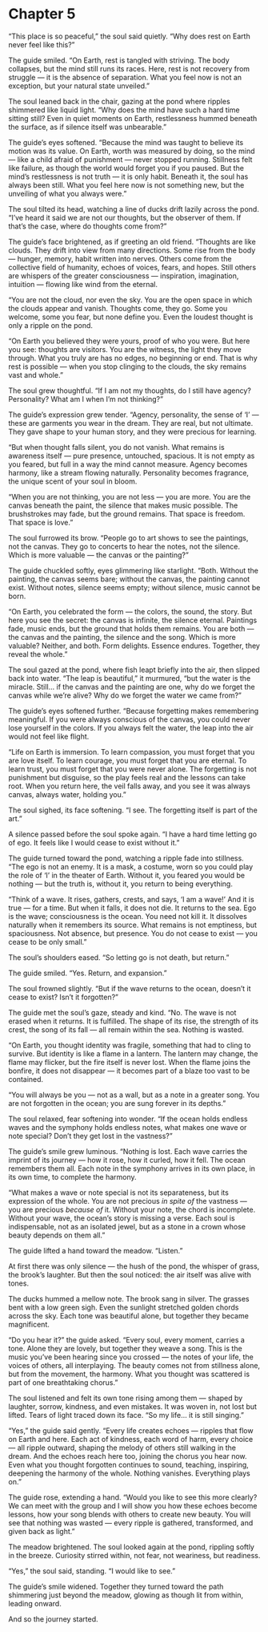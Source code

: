 # Chapter 5

“This place is so peaceful,” the soul said quietly. “Why does rest on Earth never feel like this?”

The guide smiled. “On Earth, rest is tangled with striving. The body collapses, but the mind still runs its races. Here, rest is not recovery from struggle — it is the absence of separation. What you feel now is not an exception, but your natural state unveiled.”

The soul leaned back in the chair, gazing at the pond where ripples shimmered like liquid light. “Why does the mind have such a hard time sitting still? Even in quiet moments on Earth, restlessness hummed beneath the surface, as if silence itself was unbearable.”

The guide’s eyes softened. “Because the mind was taught to believe its motion was its value. On Earth, worth was measured by doing, so the mind — like a child afraid of punishment — never stopped running. Stillness felt like failure, as though the world would forget you if you paused. But the mind’s restlessness is not truth — it is only habit. Beneath it, the soul has always been still. What you feel here now is not something new, but the unveiling of what you always were.”

The soul tilted its head, watching a line of ducks drift lazily across the pond. “I’ve heard it said we are not our thoughts, but the observer of them. If that’s the case, where do thoughts come from?”

The guide’s face brightened, as if greeting an old friend. “Thoughts are like clouds. They drift into view from many directions. Some rise from the body — hunger, memory, habit written into nerves. Others come from the collective field of humanity, echoes of voices, fears, and hopes. Still others are whispers of the greater consciousness — inspiration, imagination, intuition — flowing like wind from the eternal.

“You are not the cloud, nor even the sky. You are the open space in which the clouds appear and vanish. Thoughts come, they go. Some you welcome, some you fear, but none define you. Even the loudest thought is only a ripple on the pond.

“On Earth you believed they were yours, proof of who you were. But here you see: thoughts are visitors. You are the witness, the light they move through. What you truly are has no edges, no beginning or end. That is why rest is possible — when you stop clinging to the clouds, the sky remains vast and whole.”

The soul grew thoughtful. “If I am not my thoughts, do I still have agency? Personality? What am I when I’m not thinking?”

The guide’s expression grew tender. “Agency, personality, the sense of ‘I’ — these are garments you wear in the dream. They are real, but not ultimate. They gave shape to your human story, and they were precious for learning.

“But when thought falls silent, you do not vanish. What remains is awareness itself — pure presence, untouched, spacious. It is not empty as you feared, but full in a way the mind cannot measure. Agency becomes harmony, like a stream flowing naturally. Personality becomes fragrance, the unique scent of your soul in bloom.

“When you are not thinking, you are not less — you are more. You are the canvas beneath the paint, the silence that makes music possible. The brushstrokes may fade, but the ground remains. That space is freedom. That space is love.”

The soul furrowed its brow. “People go to art shows to see the paintings, not the canvas. They go to concerts to hear the notes, not the silence. Which is more valuable — the canvas or the painting?”

The guide chuckled softly, eyes glimmering like starlight. “Both. Without the painting, the canvas seems bare; without the canvas, the painting cannot exist. Without notes, silence seems empty; without silence, music cannot be born.

“On Earth, you celebrated the form — the colors, the sound, the story. But here you see the secret: the canvas is infinite, the silence eternal. Paintings fade, music ends, but the ground that holds them remains. You are both — the canvas and the painting, the silence and the song. Which is more valuable? Neither, and both. Form delights. Essence endures. Together, they reveal the whole.”

The soul gazed at the pond, where fish leapt briefly into the air, then slipped back into water. “The leap is beautiful,” it murmured, “but the water is the miracle. Still… if the canvas and the painting are one, why do we forget the canvas while we’re alive? Why do we forget the water we came from?”

The guide’s eyes softened further. “Because forgetting makes remembering meaningful. If you were always conscious of the canvas, you could never lose yourself in the colors. If you always felt the water, the leap into the air would not feel like flight.

“Life on Earth is immersion. To learn compassion, you must forget that you are love itself. To learn courage, you must forget that you are eternal. To learn trust, you must forget that you were never alone. The forgetting is not punishment but disguise, so the play feels real and the lessons can take root. When you return here, the veil falls away, and you see it was always canvas, always water, holding you.”

The soul sighed, its face softening. “I see. The forgetting itself is part of the art.”

A silence passed before the soul spoke again. “I have a hard time letting go of ego. It feels like I would cease to exist without it.”

The guide turned toward the pond, watching a ripple fade into stillness. “The ego is not an enemy. It is a mask, a costume, worn so you could play the role of ‘I’ in the theater of Earth. Without it, you feared you would be nothing — but the truth is, without it, you return to being everything.

“Think of a wave. It rises, gathers, crests, and says, ‘I am a wave!’ And it is true — for a time. But when it falls, it does not die. It returns to the sea. Ego is the wave; consciousness is the ocean. You need not kill it. It dissolves naturally when it remembers its source. What remains is not emptiness, but spaciousness. Not absence, but presence. You do not cease to exist — you cease to be only small.”

The soul’s shoulders eased. “So letting go is not death, but return.”

The guide smiled. “Yes. Return, and expansion.”

The soul frowned slightly. “But if the wave returns to the ocean, doesn’t it cease to exist? Isn’t it forgotten?”

The guide met the soul’s gaze, steady and kind. “No. The wave is not erased when it returns. It is fulfilled. The shape of its rise, the strength of its crest, the song of its fall — all remain within the sea. Nothing is wasted.

“On Earth, you thought identity was fragile, something that had to cling to survive. But identity is like a flame in a lantern. The lantern may change, the flame may flicker, but the fire itself is never lost. When the flame joins the bonfire, it does not disappear — it becomes part of a blaze too vast to be contained.

“You will always be you — not as a wall, but as a note in a greater song. You are not forgotten in the ocean; you are sung forever in its depths.”

The soul relaxed, fear softening into wonder. “If the ocean holds endless waves and the symphony holds endless notes, what makes one wave or note special? Don’t they get lost in the vastness?”

The guide’s smile grew luminous. “Nothing is lost. Each wave carries the imprint of its journey — how it rose, how it curled, how it fell. The ocean remembers them all. Each note in the symphony arrives in its own place, in its own time, to complete the harmony.

“What makes a wave or note special is not its separateness, but its expression of the whole. You are not precious *in spite of* the vastness — you are precious *because of* it. Without your note, the chord is incomplete. Without your wave, the ocean’s story is missing a verse. Each soul is indispensable, not as an isolated jewel, but as a stone in a crown whose beauty depends on them all.”

The guide lifted a hand toward the meadow. “Listen.”

At first there was only silence — the hush of the pond, the whisper of grass, the brook’s laughter. But then the soul noticed: the air itself was alive with tones.

The ducks hummed a mellow note. The brook sang in silver. The grasses bent with a low green sigh. Even the sunlight stretched golden chords across the sky. Each tone was beautiful alone, but together they became magnificent.

“Do you hear it?” the guide asked. “Every soul, every moment, carries a tone. Alone they are lovely, but together they weave a song. This is the music you’ve been hearing since you crossed — the notes of your life, the voices of others, all interplaying. The beauty comes not from stillness alone, but from the movement, the harmony. What you thought was scattered is part of one breathtaking chorus.”

The soul listened and felt its own tone rising among them — shaped by laughter, sorrow, kindness, and even mistakes. It was woven in, not lost but lifted. Tears of light traced down its face. “So my life… it is still singing.”

“Yes,” the guide said gently. “Every life creates echoes — ripples that flow on Earth and here. Each act of kindness, each word of harm, every choice — all ripple outward, shaping the melody of others still walking in the dream. And the echoes reach here too, joining the chorus you hear now. Even what you thought forgotten continues to sound, teaching, inspiring, deepening the harmony of the whole. Nothing vanishes. Everything plays on.”

The guide rose, extending a hand. “Would you like to see this more clearly? We can meet with the group and I will show you how these echoes become lessons, how your song blends with others to create new beauty. You will see that nothing was wasted — every ripple is gathered, transformed, and given back as light.”

The meadow brightened. The soul looked again at the pond, rippling softly in the breeze. Curiosity stirred within, not fear, not weariness, but readiness.

“Yes,” the soul said, standing. “I would like to see.”

The guide’s smile widened. Together they turned toward the path shimmering just beyond the meadow, glowing as though lit from within, leading onward.

And so the journey started.
